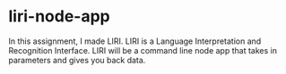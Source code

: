 # liri-node-app


In this assignment, I made LIRI. LIRI is a Language Interpretation and Recognition Interface. LIRI will be a command line node app that takes in parameters and gives you back data.
